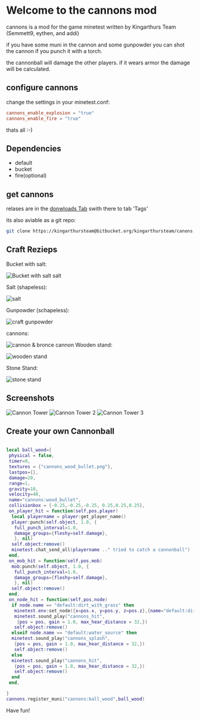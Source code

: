 # Welcome to the cannons mod #

cannons is a mod for the game minetest written by Kingarthurs Team
(Semmett9, eythen, and addi)

if you have some muni in the cannon and some gunpowder
you can shot the cannon if you punch it with a torch.

the cannonball will damage the other players.
if it wears armor the damage will be calculated.

## configure cannons ##

change the settings in your minetest.conf:

```conf
cannons_enable_explosion = "true"
cannons_enable_fire = "true"
```

thats all :-)

## Dependencies ##

* default
* bucket
* fire(optional)

## get cannons ##

relases are in the [donwloads Tab](https://bitbucket.org/kingarthursteam/cannons/downloads#tag-downloads)
swith there to tab 'Tags'

its also aviable as a git repo:

```bash
git clone https://kingarthursteam@bitbucket.org/kingarthursteam/canons.git
```

## Craft Rezieps ##

Bucket with salt:

![Bucket with salt salt](https://bitbucket.org/kingarthursteam/cannons/wiki/crafts/bucket_with_salt.png)

Salt (shapeless):

![salt](https://bitbucket.org/kingarthursteam/cannons/wiki/crafts/salt.png)

Gunpowder (schapeless):

![craft gunpowder](https://bitbucket.org/repo/bxGA9B/images/474788878-craft_gunpowder.gif)

cannons:

![cannon & bronce cannon](https://bitbucket.org/repo/bxGA9B/images/237489485-craft_cannon.gif)
Wooden stand:

![wooden stand](https://bitbucket.org/kingarthursteam/cannons/wiki/crafts/woden_stand.png)

Stone Stand:

![stone stand](https://bitbucket.org/kingarthursteam/cannons/wiki/crafts/stone_stand.png)

## Screenshots ##

![Cannon Tower](https://bitbucket.org/kingarthursteam/cannons/wiki/screenshots/screenshot_1531516.png)
![Cannon Tower 2](https://bitbucket.org/kingarthursteam/cannons/wiki/screenshots/screenshot_1849086.png)
![Cannon Tower 3](https://bitbucket.org/kingarthursteam/cannons/wiki/screenshots/screenshot_5781410.png)

## Create your own Cannonball ##

```lua

local ball_wood={
 physical = false,
 timer=0,
 textures = {"cannons_wood_bullet.png"},
 lastpos={},
 damage=20,
 range=1,
 gravity=10,
 velocity=40,
 name="cannons:wood_bullet",
 collisionbox = {-0.25,-0.25,-0.25, 0.25,0.25,0.25},
 on_player_hit = function(self,pos,player)
  local playername = player:get_player_name()
  player:punch(self.object, 1.0, {
   full_punch_interval=1.0,
   damage_groups={fleshy=self.damage},
   }, nil)
  self.object:remove()
  minetest.chat_send_all(playername .." tried to catch a cannonball")
 end,
 on_mob_hit = function(self,pos,mob)
  mob:punch(self.object, 1.0, {
   full_punch_interval=1.0,
   damage_groups={fleshy=self.damage},
   }, nil)
  self.object:remove()
 end,
 on_node_hit = function(self,pos,node)
  if node.name == "default:dirt_with_grass" then   
   minetest.env:set_node({x=pos.x, y=pos.y, z=pos.z},{name="default:dirt"})
   minetest.sound_play("cannons_hit",
    {pos = pos, gain = 1.0, max_hear_distance = 32,})
   self.object:remove()
  elseif node.name == "default:water_source" then
  minetest.sound_play("cannons_splash",
   {pos = pos, gain = 1.0, max_hear_distance = 32,})
   self.object:remove()
  else
  minetest.sound_play("cannons_hit",
   {pos = pos, gain = 1.0, max_hear_distance = 32,})
   self.object:remove()
  end
 end,

}
cannons.register_muni("cannons:ball_wood",ball_wood)
```

Have fun!
